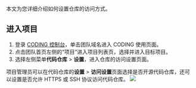 本文为您详细介绍如何设置仓库的访问方式。

 

## 进入项目

1. 登录 [CODING 控制台](https://console.cloud.tencent.com/coding)，单击团队域名进入 CODING 使用页面。
2. 点击团队首页左侧的“项目”进入项目列表页，选择并进入目标项目。
3. 选择左侧菜单**代码仓库** > **设置**，进入仓库的访问设置页面。

项目管理员可以在代码仓库的**设置** > **访问设置**页面选择是否开源代码仓库，还可以设置是否允许 HTTPS 或 SSH 协议访问代码仓库。
![](https://qcloudimg.tencent-cloud.cn/raw/b39e6f3754968f32d0f4107a35b22771.png)